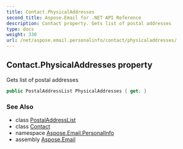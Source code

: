 ```yaml
---
title: Contact.PhysicalAddresses
second_title: Aspose.Email for .NET API Reference
description: Contact property. Gets list of postal addresses
type: docs
weight: 330
url: /net/aspose.email.personalinfo/contact/physicaladdresses/
---
```

## Contact.PhysicalAddresses property

Gets list of postal addresses

```csharp
public PostalAddressList PhysicalAddresses { get; }
```

### See Also

* class [PostalAddressList](../../postaladdresslist/)
* class [Contact](../)
* namespace [Aspose.Email.PersonalInfo](../../contact/)
* assembly [Aspose.Email](../../../)


